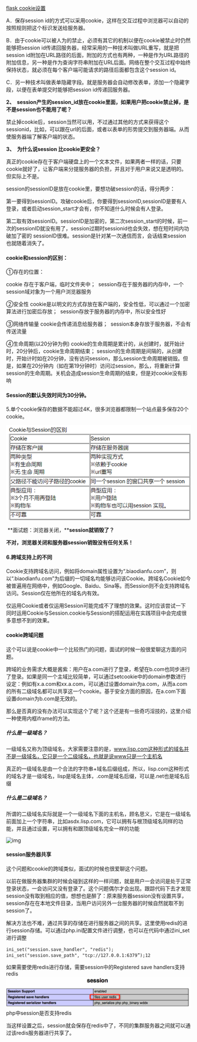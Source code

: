 [flask cookie设置](https://www.cnblogs.com/xxtalhr/p/9053906.html)



A．保存session id的方式可以采用cookie，这样在交互过程中浏览器可以自动的按照规则把这个标识发送给服务器。

B．由于cookie可以被人为的禁止，必须有其它的机制以便在cookie被禁止时仍然能够把session id传递回服务器，经常采用的一种技术叫做URL重写，就是把session id附加在URL路径的后面，附加的方式也有两种，一种是作为URL路径的附加信息，另一种是作为查询字符串附加在URL后面。网络在整个交互过程中始终保持状态，就必须在每个客户端可能请求的路径后面都包含这个session id。

C．另一种技术叫做表单隐藏字段。就是服务器会自动修改表单，添加一个隐藏字段，以便在表单提交时能够把session id传递回服务器。



**2、  session产生的session_id放在cookie里面，如果用户把cookie禁止掉，是不是session也不能用了呢？**

​	禁止掉cookie后，session当然可以用，不过通过其他的方式来获得这个sessionid，比如，可以跟在url的后面，或者以表单的形势提交到服务器端。从而使服务器端了解客户端的状态。



**3、  为什么说session 比cookie更安全？**

真正的cookie存在于客户端硬盘上的一个文本文件，如果两者一样的话，只要cookie就好了，让客户端来分提服务器的负担，并且对于用户来说又是透明的。但实际上不是。

session的sessionID是放在cookie里，要想功破session的话，得分两步：

第一要得到sessionID。攻破cookie后，你要得到sessionID,sessionID是要有人登录，或者启动session_start才会有，你不知道什么时候会有人登录。

第二取有效sessionID。sessionID是加密的，第二次session_start的时候，前一次的sessionID就没有用了，session过期时sessionid也会失效，想在短时间内功破加了密的 sessionID很难。session是针对某一次通信而言，会话结束session也就随着消失了。



#### cookie和session的区别：

①存在的位置：

cookie 存在于客户端，临时文件夹中；  session存在于服务器的内存中，一个session域对象为一个用户浏览器服务

②安全性
cookie是以明文的方式存放在客户端的，安全性低，可以通过一个加密算法进行加密后存放；  session存放于服务器的内存中，所以安全性好

③网络传输量
cookie会传递消息给服务器；  session本身存放于服务器，不会有传送流量

④生命周期(以20分钟为例)
cookie的生命周期是累计的，从创建时，就开始计时，20分钟后，cookie生命周期结束；
session的生命周期是间隔的，从创建时，开始计时如在20分钟，没有访问session，那么session生命周期被销毁。但是，如果在20分钟内（如在第19分钟时）访问过session，那么，将重新计算session的生命周期。关机会造成session生命周期的结束，但是对cookie没有影响



#### Session的默认失效时间为30分钟。 

5.单个cookie保存的数据不能超过4K，很多浏览器都限制一个站点最多保存20个cookie。

![img](cookie和session区别.assets/1200652-20171207223151581-969964750.png)

​    **面试题：浏览器关闭，****session就销毁了？** 

​        **不对，浏览器关闭和服务器session销毁没有任何关系！**



#### 6.跨域支持上的不同

Cookie支持跨域名访问，例如将domain属性设置为“.biaodianfu.com”，则以“.biaodianfu.com”为后缀的一切域名均能够访问该Cookie。跨域名Cookie如今被普遍用在网络中，例如Google、Baidu、Sina等。而Session则不会支持跨域名访问。Session仅在他所在的域名内有效。

仅运用Cookie或者仅运用Session可能完成不了理想的效果。这时应该尝试一下同时运用Cookie与Session.cookie与Session的搭配运用在实践项目中会完成很多意想不到的效果。





#### cookie跨域问题

这个可以说是cookie中一个比较热门的问题，面试的时候一般很爱聊这方面的问题。

跨域的业务需求大概是酱紫：用户在a.com进行了登录，希望在b.com也同步进行了登录。如果是同一个主域比较简单，可以通过setcookie中的domain参数进行设定：例如有x.a.com和xx.a.com，可以通过设置domain为a.com，从而a.com的所有二级域名都可以共享这一个cookie。基于安全方面的原因，在a.com下面设置domain为b.com是无效的。

那么是否真的没有办法可以实现这个了呢？这个还是有一些奇巧淫技的，这里介绍一种使用内框iframe的方法。



##### 什么是一级域名？

一级域名又称为顶级域名，大家需要注意的是，www.lisp.com这种形式的域名并不是一级域名，它只是一个二级域名，也就是说www只是一个主机名

真正的一级域名是由一个合法的字符串+域名后缀组成，所以，lisp.com这种形式的域名才是一级域名，lisp是域名主体，.com是域名后缀，可以是.net也是域名后缀

##### 什么是二级域名？

所谓的二级域名实际就是一个一级域名下面的主机名，顾名思义，它是在一级域名前面加上一个字符串，比如asdx.lisp.com，它可以拥有与根顶级域名同样的功能，并且通过设置，可以拥有和跟顶级域名完全一样的功能

![img](https://gss0.baidu.com/9fo3dSag_xI4khGko9WTAnF6hhy/zhidao/wh%3D600%2C800/sign=d8ee3d95be7eca80125031e1a113bbe5/7af40ad162d9f2d33dd3bf59a7ec8a136227cc42.jpg)



#### session服务器共享

这个问题和cookie的跨域类似，面试的时候也很爱聊这个问题。

以前在做服务器集群的时候会碰到这样的一样问题，就是用户一会访问是处于正常登录状态，一会访问又没有登录了。这个问题偶尔才会出现。跟踪代码下去才发现session没有取到相应的值，想想也是醉了：原来服务器session没有设置共享，session存在在本地文件目录，当用户访问另外一台服务器的时候自然就取不到session了。

解决方法也不难，通过共享的存储在进行服务器之间的共享。这里使用redis的进行session存储。可以通过php.ini配置文件进行调整，也可以在代码中通过ini_set进行调整

```
ini_set("session.save_handler", "redis");
ini_set("session.save_path", "tcp://127.0.0.1:6379”);12
```

如果需要使用redis进行存储，需要session中的Registered save handlers支持redis 
![img](cookie和session区别.assets/20170528140208456) 
php中session是否支持redis

当这样设置之后，session就会保存在redis中了，不同的集群服务器之间就可以通过该redis服务器进行共享了。